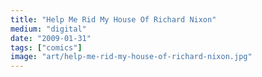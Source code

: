 ```yaml
---
title: "Help Me Rid My House Of Richard Nixon"
medium: "digital"
date: "2009-01-31"
tags: ["comics"]
image: "art/help-me-rid-my-house-of-richard-nixon.jpg"
---
```

